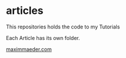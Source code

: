 # articles
This repositories holds the code to my Tutorials

Each Article has its own folder.

[maximmaeder.com](https://maximmaeder.com/)
